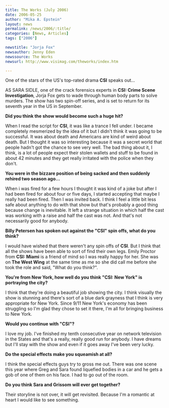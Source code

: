 ```yaml
---
title: The Works (July 2006)
date: 2006-05-25
author: "Mika A. Epstein"
layout: news
permalink: /news/2006/:title/
categories: [News, Articles]
tags: ["2006"]

newstitle: "Jorja Fox"
newsauthor: Jenny Eden
newssource: The Works
newsurl: http://www.visimag.com/theworks/index.htm

---
```


One of the stars of the US's top-rated drama **CSI** speaks out...

AS SARA SIDLE, one of the crack forensics experts in **CSI: Crime Scene Investigation**, Jorja Fox gets to wade through human body parts to solve murders. The show has two spin-off series, and is set to return for its seventh year in the US in September.

**Did you think the show would become such a huge hit?**

When I read the script for **CSI**, it was like a trance I fell under. I became completely mesmerized by the idea of it but I didn't think it was going to be successful. It was about death and Americans are kind of weird about death. But I thought it was so interesting because it was a secret world that people hadn't got the chance to see very well. The bad thing about it, I think, is a lot of people expect their stolen wallets and stuff to be found in about 42 minutes and they get really irritated with the police when they don't.

**You were in the bizzare position of being sacked and then suddenly rehired two season ago...**

When i was fired for a few hours I thought it was kind of a joke but after I had been fired for about four or five days, I started accepting that maybe I really had been fired. Then I was invited back. I think I feel a little bit less safe about anything to do with that show but that's probably a good thing because change is inevitable. It left a strange situation in which half the cast was working with a raise and half the cast was not. And that's not necessarily good for anybody.

**Billy Petersen has spoken out against the "CSI" spin offs, what do you think?**

I would have wished that there weren't any spin offs of **CSI**. But I think that all the shows have been able to sort of find their own legs. Emily Proctor from **CSI: Miami** is a friend of mind so I was really happy for her. She was on **The West Wing** at the same time as me so she did call me before she took the role and said, "What do you think?".

**You're from New York, how well do you think "CSI: New York" is portraying the city?**

I think that they're doing a beautiful job showing the city. I think visually the show is stunning and there's sort of a blue dark grayness that I think is very appropriate for New York. Since 9/11 New York's economy has been struggling so I'm glad they chose to set it there, I'm all for bringing business to New York.

**Would you continue with "CSI"?**

I love my job. I've finished my tenth consecutive year on network television in the States and that's a really, really good run for anybody. I have dreams but I'll stay with the show and even if it goes away I've been very lucky.

**Do the special effects make you squeamish at all?**

I think the special effects guys try to gross me out. There was one scene this year where Greg and Sara found liquefied bodies in a car and he gets a gob of one of them on his face. I had to go out of the room.

**Do you think Sara and Grissom will ever get together?**

Their storyline is not over, it will get revisited. Because I'm a romantic at heart I would like to see something.

